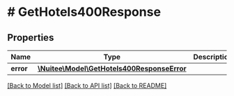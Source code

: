 # # GetHotels400Response

## Properties

Name | Type | Description | Notes
------------ | ------------- | ------------- | -------------
**error** | [**\Nuitee\Model\GetHotels400ResponseError**](GetHotels400ResponseError.md) |  | [optional]

[[Back to Model list]](../../README.md#models) [[Back to API list]](../../README.md#endpoints) [[Back to README]](../../README.md)
